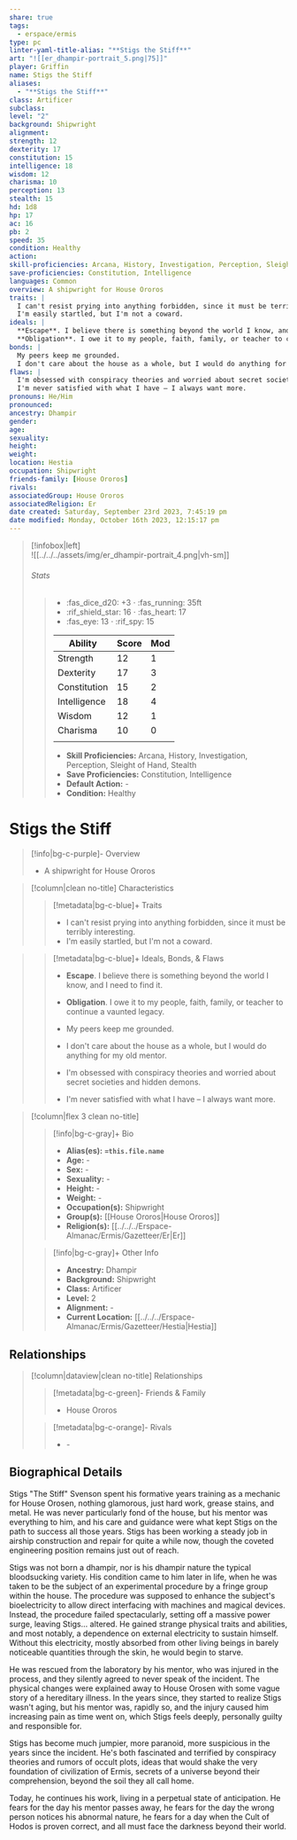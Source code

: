 ```yaml
---
share: true
tags:
  - erspace/ermis
type: pc
linter-yaml-title-alias: "**Stigs the Stiff**"
art: "![[er_dhampir-portrait_5.png|75]]"
player: Griffin
name: Stigs the Stiff
aliases:
  - "**Stigs the Stiff**"
class: Artificer
subclass: 
level: "2"
background: Shipwright
alignment: 
strength: 12
dexterity: 17
constitution: 15
intelligence: 18
wisdom: 12
charisma: 10
perception: 13
stealth: 15
hd: 1d8
hp: 17
ac: 16
pb: 2
speed: 35
condition: Healthy
action: 
skill-proficiencies: Arcana, History, Investigation, Perception, Sleight of Hand, Stealth
save-proficiencies: Constitution, Intelligence
languages: Common
overview: A shipwright for House Ororos
traits: |
  I can't resist prying into anything forbidden, since it must be terribly interesting. 
  I'm easily startled, but I'm not a coward.
ideals: | 
  **Escape**. I believe there is something beyond the world I know, and I need to find it. 
  **Obligation**. I owe it to my people, faith, family, or teacher to continue a vaunted legacy.
bonds: |
  My peers keep me grounded.
  I don't care about the house as a whole, but I would do anything for my old mentor.
flaws: |
  I'm obsessed with conspiracy theories and worried about secret societies and hidden demons. 
  I'm never satisfied with what I have – I always want more.
pronouns: He/Him
pronounced: 
ancestry: Dhampir
gender: 
age: 
sexuality: 
height: 
weight: 
location: Hestia
occupation: Shipwright
friends-family: [House Ororos]
rivals: 
associatedGroup: House Ororos
associatedReligion: Er
date created: Saturday, September 23rd 2023, 7:45:19 pm
date modified: Monday, October 16th 2023, 12:15:17 pm
---
```


>[!infobox|left]  
>![[../../../assets/img/er_dhampir-portrait_4.png|vh-sm]]
>###### Stats
> > -  :fas_dice_d20: \+3 ⋅ :fas_running: 35ft
> > - :rif_shield_star: 16 ⋅ :fas_heart: 17
> > - :fas_eye: 13 ⋅ :rif_spy: 15
> >
> > | Ability      | Score                | Mod                                        |
> > |--------------|----------------------|--------------------------------------------|
> > | Strength     | 12     | 1     |
> > | Dexterity    | 17    | 3    |
> > | Constitution | 15 | 2 |
> > | Intelligence | 18 | 4 |
> > | Wisdom       | 12       | 1       |
> > | Charisma     | 10     | 0     |
> > ||||
> >  - **Skill Proficiencies:** Arcana, History, Investigation, Perception, Sleight of Hand, Stealth
> >  - **Save Proficiencies:** Constitution, Intelligence
> >  - **Default Action:** \-
> >  -  **Condition:** Healthy

# **Stigs the Stiff**
>[!info|bg-c-purple]- Overview
> - A shipwright for House Ororos

>[!column|clean no-title] Characteristics
>> [!metadata|bg-c-blue]+ Traits
>> - I can't resist prying into anything forbidden, since it must be terribly interesting. 
>> - I'm easily startled, but I'm not a coward.

>
>> [!metadata|bg-c-blue]+ Ideals, Bonds, & Flaws
>> - **Escape**. I believe there is something beyond the world I know, and I need to find it. 
>> - **Obligation**. I owe it to my people, faith, family, or teacher to continue a vaunted legacy.
>>
>> -  My peers keep me grounded.
>> - I don't care about the house as a whole, but I would do anything for my old mentor.
>> 
>> -  I'm obsessed with conspiracy theories and worried about secret societies and hidden demons. 
>> - I'm never satisfied with what I have – I always want more.

 
>[!column|flex 3 clean no-title]
>> [!info|bg-c-gray]+ Bio
>> - **Alias(es):** **`=this.file.name`** 
>> - **Age:**  \- 
>> - **Sex:**  \- 
>> - **Sexuality:**  \- 
>> - **Height:**  \- 
>> - **Weight:**  \- 
>> - **Occupation(s):**  Shipwright 
>> - **Group(s):**  [[House Ororos|House Ororos]] 
>> - **Religion(s):**  [[../../../Erspace-Almanac/Ermis/Gazetteer/Er|Er]] 
>
>> [!info|bg-c-gray]+ Other Info 
>> - **Ancestry:**  Dhampir
>> - **Background:** Shipwright
>> - **Class:** Artificer
>> - **Level:** 2
>> - **Alignment:** \-
>> - **Current Location:**  [[../../../Erspace-Almanac/Ermis/Gazetteer/Hestia|Hestia]] 

## Relationships
>[!column|dataview|clean no-title] Relationships
>> [!metadata|bg-c-green]- Friends & Family
>> - House Ororos
>
>> [!metadata|bg-c-orange]- Rivals
>> - \-


## Biographical Details

Stigs "The Stiff" Svenson spent his formative years training as a mechanic for House Orosen, nothing glamorous, just hard work, grease stains, and metal. He was never particularly fond of the house, but his mentor was everything to him, and his care and guidance were what kept Stigs on the path to success all those years. Stigs has been working a steady job in airship construction and repair for quite a while now, though the coveted engineering position remains just out of reach.

Stigs was not born a dhampir, nor is his dhampir nature the typical bloodsucking variety. His condition came to him later in life, when he was taken to be the subject of an experimental procedure by a fringe group within the house. The procedure was supposed to enhance the subject's bioelectricity to allow direct interfacing with machines and magical devices. Instead, the procedure failed spectacularly, setting off a massive power surge, leaving Stigs… altered. He gained strange physical traits and abilities, and most notably, a dependence on external electricity to sustain himself. Without this electricity, mostly absorbed from other living beings in barely noticeable quantities through the skin, he would begin to starve.

He was rescued from the laboratory by his mentor, who was injured in the process, and they silently agreed to never speak of the incident. The physical changes were explained away to House Orosen with some vague story of a hereditary illness. In the years since, they started to realize Stigs wasn't aging, but his mentor was, rapidly so, and the injury caused him increasing pain as time went on, which Stigs feels deeply, personally guilty and responsible for.

Stigs has become much jumpier, more paranoid, more suspicious in the years since the incident. He's both fascinated and terrified by conspiracy theories and rumors of occult plots, ideas that would shake the very foundation of civilization of Ermis, secrets of a universe beyond their comprehension, beyond the soil they all call home.

Today, he continues his work, living in a perpetual state of anticipation. He fears for the day his mentor passes away, he fears for the day the wrong person notices his abnormal nature, he fears for a day when the Cult of Hodos is proven correct, and all must face the darkness beyond their world.
